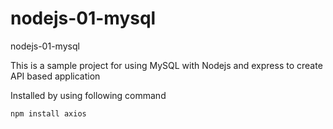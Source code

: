 # nodejs-01-mysql
nodejs-01-mysql

This is a sample project for using MySQL with Nodejs and express to create API based application

Installed  by using following command

```bash
npm install axios
```
